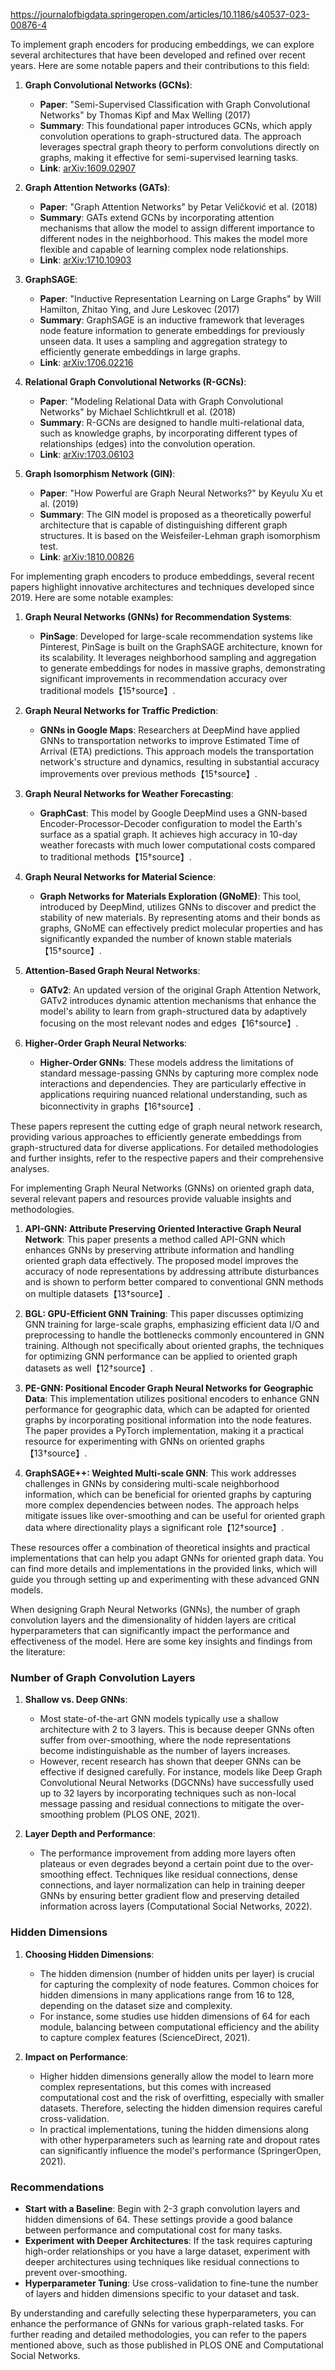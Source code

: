 https://journalofbigdata.springeropen.com/articles/10.1186/s40537-023-00876-4

To implement graph encoders for producing embeddings, we can explore several architectures that have been developed and refined over recent years. Here are some notable papers and their contributions to this field:

1. **Graph Convolutional Networks (GCNs)**:
   - **Paper**: "Semi-Supervised Classification with Graph Convolutional Networks" by Thomas Kipf and Max Welling (2017)
   - **Summary**: This foundational paper introduces GCNs, which apply convolution operations to graph-structured data. The approach leverages spectral graph theory to perform convolutions directly on graphs, making it effective for semi-supervised learning tasks.
   - **Link**: [arXiv:1609.02907](https://arxiv.org/abs/1609.02907)

2. **Graph Attention Networks (GATs)**:
   - **Paper**: "Graph Attention Networks" by Petar Veličković et al. (2018)
   - **Summary**: GATs extend GCNs by incorporating attention mechanisms that allow the model to assign different importance to different nodes in the neighborhood. This makes the model more flexible and capable of learning complex node relationships.
   - **Link**: [arXiv:1710.10903](https://arxiv.org/abs/1710.10903)

3. **GraphSAGE**:
   - **Paper**: "Inductive Representation Learning on Large Graphs" by Will Hamilton, Zhitao Ying, and Jure Leskovec (2017)
   - **Summary**: GraphSAGE is an inductive framework that leverages node feature information to generate embeddings for previously unseen data. It uses a sampling and aggregation strategy to efficiently generate embeddings in large graphs.
   - **Link**: [arXiv:1706.02216](https://arxiv.org/abs/1706.02216)

4. **Relational Graph Convolutional Networks (R-GCNs)**:
   - **Paper**: "Modeling Relational Data with Graph Convolutional Networks" by Michael Schlichtkrull et al. (2018)
   - **Summary**: R-GCNs are designed to handle multi-relational data, such as knowledge graphs, by incorporating different types of relationships (edges) into the convolution operation.
   - **Link**: [arXiv:1703.06103](https://arxiv.org/abs/1703.06103)

5. **Graph Isomorphism Network (GIN)**:
   - **Paper**: "How Powerful are Graph Neural Networks?" by Keyulu Xu et al. (2019)
   - **Summary**: The GIN model is proposed as a theoretically powerful architecture that is capable of distinguishing different graph structures. It is based on the Weisfeiler-Lehman graph isomorphism test.
   - **Link**: [arXiv:1810.00826](https://arxiv.org/abs/1810.00826)

For implementing graph encoders to produce embeddings, several recent papers highlight innovative architectures and techniques developed since 2019. Here are some notable examples:

1. **Graph Neural Networks (GNNs) for Recommendation Systems**:
   - **PinSage**: Developed for large-scale recommendation systems like Pinterest, PinSage is built on the GraphSAGE architecture, known for its scalability. It leverages neighborhood sampling and aggregation to generate embeddings for nodes in massive graphs, demonstrating significant improvements in recommendation accuracy over traditional models【15†source】.

2. **Graph Neural Networks for Traffic Prediction**:
   - **GNNs in Google Maps**: Researchers at DeepMind have applied GNNs to transportation networks to improve Estimated Time of Arrival (ETA) predictions. This approach models the transportation network's structure and dynamics, resulting in substantial accuracy improvements over previous methods【15†source】.

3. **Graph Neural Networks for Weather Forecasting**:
   - **GraphCast**: This model by Google DeepMind uses a GNN-based Encoder-Processor-Decoder configuration to model the Earth's surface as a spatial graph. It achieves high accuracy in 10-day weather forecasts with much lower computational costs compared to traditional methods【15†source】.

4. **Graph Neural Networks for Material Science**:
   - **Graph Networks for Materials Exploration (GNoME)**: This tool, introduced by DeepMind, utilizes GNNs to discover and predict the stability of new materials. By representing atoms and their bonds as graphs, GNoME can effectively predict molecular properties and has significantly expanded the number of known stable materials【15†source】.

5. **Attention-Based Graph Neural Networks**:
   - **GATv2**: An updated version of the original Graph Attention Network, GATv2 introduces dynamic attention mechanisms that enhance the model's ability to learn from graph-structured data by adaptively focusing on the most relevant nodes and edges【16†source】.

6. **Higher-Order Graph Neural Networks**:
   - **Higher-Order GNNs**: These models address the limitations of standard message-passing GNNs by capturing more complex node interactions and dependencies. They are particularly effective in applications requiring nuanced relational understanding, such as biconnectivity in graphs【16†source】.

These papers represent the cutting edge of graph neural network research, providing various approaches to efficiently generate embeddings from graph-structured data for diverse applications. For detailed methodologies and further insights, refer to the respective papers and their comprehensive analyses.


For implementing Graph Neural Networks (GNNs) on oriented graph data, several relevant papers and resources provide valuable insights and methodologies.

1. **API-GNN: Attribute Preserving Oriented Interactive Graph Neural Network**: This paper presents a method called API-GNN which enhances GNNs by preserving attribute information and handling oriented graph data effectively. The proposed model improves the accuracy of node representations by addressing attribute disturbances and is shown to perform better compared to conventional GNN methods on multiple datasets【13†source】.

2. **BGL: GPU-Efficient GNN Training**: This paper discusses optimizing GNN training for large-scale graphs, emphasizing efficient data I/O and preprocessing to handle the bottlenecks commonly encountered in GNN training. Although not specifically about oriented graphs, the techniques for optimizing GNN performance can be applied to oriented graph datasets as well【12†source】.

3. **PE-GNN: Positional Encoder Graph Neural Networks for Geographic Data**: This implementation utilizes positional encoders to enhance GNN performance for geographic data, which can be adapted for oriented graphs by incorporating positional information into the node features. The paper provides a PyTorch implementation, making it a practical resource for experimenting with GNNs on oriented graphs【13†source】.

4. **GraphSAGE++: Weighted Multi-scale GNN**: This work addresses challenges in GNNs by considering multi-scale neighborhood information, which can be beneficial for oriented graphs by capturing more complex dependencies between nodes. The approach helps mitigate issues like over-smoothing and can be useful for oriented graph data where directionality plays a significant role【12†source】.

These resources offer a combination of theoretical insights and practical implementations that can help you adapt GNNs for oriented graph data. You can find more details and implementations in the provided links, which will guide you through setting up and experimenting with these advanced GNN models.

When designing Graph Neural Networks (GNNs), the number of graph convolution layers and the dimensionality of hidden layers are critical hyperparameters that can significantly impact the performance and effectiveness of the model. Here are some key insights and findings from the literature:

### Number of Graph Convolution Layers

1. **Shallow vs. Deep GNNs**:
   - Most state-of-the-art GNN models typically use a shallow architecture with 2 to 3 layers. This is because deeper GNNs often suffer from over-smoothing, where the node representations become indistinguishable as the number of layers increases.
   - However, recent research has shown that deeper GNNs can be effective if designed carefully. For instance, models like Deep Graph Convolutional Neural Networks (DGCNNs) have successfully used up to 32 layers by incorporating techniques such as non-local message passing and residual connections to mitigate the over-smoothing problem (PLOS ONE, 2021).

2. **Layer Depth and Performance**:
   - The performance improvement from adding more layers often plateaus or even degrades beyond a certain point due to the over-smoothing effect. Techniques like residual connections, dense connections, and layer normalization can help in training deeper GNNs by ensuring better gradient flow and preserving detailed information across layers (Computational Social Networks, 2022).

### Hidden Dimensions

1. **Choosing Hidden Dimensions**:
   - The hidden dimension (number of hidden units per layer) is crucial for capturing the complexity of node features. Common choices for hidden dimensions in many applications range from 16 to 128, depending on the dataset size and complexity.
   - For instance, some studies use hidden dimensions of 64 for each module, balancing between computational efficiency and the ability to capture complex features (ScienceDirect, 2021).

2. **Impact on Performance**:
   - Higher hidden dimensions generally allow the model to learn more complex representations, but this comes with increased computational cost and the risk of overfitting, especially with smaller datasets. Therefore, selecting the hidden dimension requires careful cross-validation.
   - In practical implementations, tuning the hidden dimensions along with other hyperparameters such as learning rate and dropout rates can significantly influence the model's performance (SpringerOpen, 2021).

### Recommendations

- **Start with a Baseline**: Begin with 2-3 graph convolution layers and hidden dimensions of 64. These settings provide a good balance between performance and computational cost for many tasks.
- **Experiment with Deeper Architectures**: If the task requires capturing high-order relationships or you have a large dataset, experiment with deeper architectures using techniques like residual connections to prevent over-smoothing.
- **Hyperparameter Tuning**: Use cross-validation to fine-tune the number of layers and hidden dimensions specific to your dataset and task.

By understanding and carefully selecting these hyperparameters, you can enhance the performance of GNNs for various graph-related tasks. For further reading and detailed methodologies, you can refer to the papers mentioned above, such as those published in PLOS ONE and Computational Social Networks.